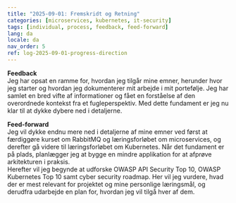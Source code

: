 ```yaml
---
title: "2025-09-01: Fremskridt og Retning"
categories: [microservices, kubernetes, it-security]
tags: [individual, process, feedback, feed-forward]
lang: da
locale: da
nav_order: 5
ref: log-2025-09-01-progress-direction
---
```

**Feedback**  
Jeg har opsat en ramme for, hvordan jeg tilgår mine emner, herunder hvor jeg starter og hvordan jeg dokumenterer mit arbejde i mit portefølje. Jeg har samlet en bred vifte af informationer og fået en forståelse af den overordnede kontekst fra et fugleperspektiv. Med dette fundament er jeg nu klar til at dykke dybere ned i detaljerne.  

**Feed-forward**  
Jeg vil dykke endnu mere ned i detaljerne af mine emner ved først at færdiggøre kurset om RabbitMQ og læringsforløbet om microservices, og derefter gå videre til læringsforløbet om Kubernetes. Når det fundament er på plads, planlægger jeg at bygge en mindre applikation for at afprøve arkitekturen i praksis.  
Herefter vil jeg begynde at udforske OWASP API Security Top 10, OWASP Kubernetes Top 10 samt cyber security roadmap. Her vil jeg vurdere, hvad der er mest relevant for projektet og mine personlige læringsmål, og derudfra udarbejde en plan for, hvordan jeg vil tilgå hver af dem.